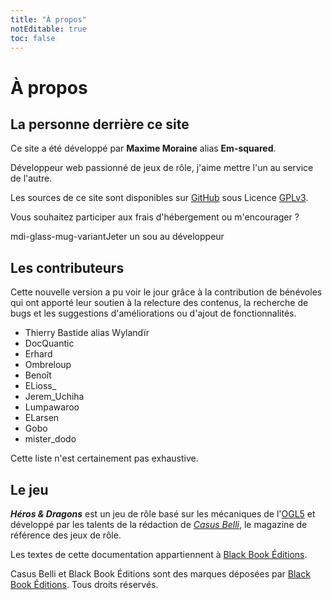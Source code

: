 ```yaml
---
title: "À propos"
notEditable: true
toc: false
---
```

# À propos
## La personne derrière ce site
Ce site a été développé par **Maxime Moraine** alias **Em-squared**.

Développeur web passionné de jeux de rôle, j'aime mettre l'un au service de l'autre.

Les sources de ce site sont disponibles sur [GitHub](https://github.com/em-squared/heros-et-dragons-drs) sous Licence [GPLv3](https://github.com/em-squared/heros-et-dragons-drs/blob/master/LICENSE).

Vous souhaitez participer aux frais d'hébergement ou m'encourager ?

<v-btn class="mb-2" depressed dark color="#BDB76B" link :href="$site.themeConfig.kofi" target="\_blank"><v-icon class="mr-2">mdi-glass-mug-variant</v-icon>Jeter un sou<span class="d-none d-md-inline">&nbsp;au développeur</span></v-btn>

## Les contributeurs
Cette nouvelle version a pu voir le jour grâce à la contribution de bénévoles qui ont apporté leur soutien à la relecture des contenus, la recherche de bugs et les suggestions d'améliorations ou d'ajout de fonctionnalités.

* Thierry Bastide alias Wylandïr
* DocQuantic
* Erhard
* Ombreloup
* Benoît
* ELioss_
* Jerem_Uchiha
* Lumpawaroo
* ELarsen
* Gobo
* mister_dodo

Cette liste n'est certainement pas exhaustive.

## Le jeu
_**Héros & Dragons**_ est un jeu de rôle basé sur les mécaniques de l'[OGL5](/licence-ogl/) et développé par les talents de la rédaction de [_Casus Belli_](https://www.black-book-editions.fr/catalogue.php?id=40), le magazine de référence des jeux de rôle.

Les textes de cette documentation appartiennent à [Black Book Éditions](https://www.black-book-editions.fr/catalogue.php?id=365).

Casus Belli et Black Book Éditions sont des marques déposées par [Black Book Éditions](https://www.black-book-editions.fr/). Tous droits réservés.
